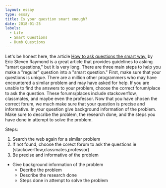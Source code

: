 ```yaml
---
layout: essay
type: essay
title: Is your question smart enough?
date: 2018-01-25
labels:
  - Life
  - Smart Questions
  - Dumb Questions
---
```


Let's be honest here, the article <a href="http://www.catb.org/esr/faqs/smart-questions.html">How to ask questions the smart way.</a> by Eric Steven Raymond is a great article that provides guidelines to asking "smart questions," but it is very long. There are three main steps to help you make a "regular" question into a "smart question." First, make sure that your questions is unique. There are a million other programmers who may have encountered a similar problem and may have asked for help. If you are unable to find the answers to your problem, choose the correct forum/place to ask the question. These forums/places include stackoverflow, classmates, and maybe even the professor. Now that you have chosen the correct forum, we much make sure that your question is precise and informative. In your question give background information of the problem. Make sure to describe the problem, the research done, and the steps you have done in attempt to solve the problem. 




Steps:
1. Search the web again for a similar problem
2. If not found, choose the corect forum to ask the questions ie (stackoverflow,classmates,professor)
3. Be precise and informative of the problem
  - Give background information of the problem
      - Decribe the problem
      - Describe the research done
      - Steps done in attempt to solve the problem
